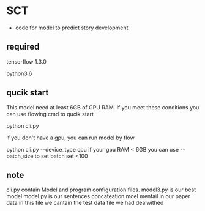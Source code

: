 # SCT
- code for model to predict story development
## required 

tensorflow 1.3.0 

python3.6 
## qucik start
This model need at least 6GB of GPU RAM. if you meet these conditions you can use flowing cmd to qucik start

python cli.py

if you don't have a gpu, you can run model by flow

python cli.py --device_type cpu
if your gpu RAM < 6GB
you can use --batch_size to set batch set <100
## note
cli.py contain Model and program configuration files.
model3.py is our best model
model.py is our sentences concateation moel mentail in our paper
data in this file we cantain the test data file we had dealwithed


